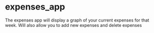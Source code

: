# expenses_app

The expenses app will display a graph of your current expenses for that week. Will also allow you to add new expenses and delete expenses


